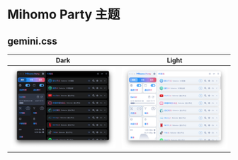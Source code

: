 # Mihomo Party 主题

## gemini.css

|Dark|Light|
|---|---|
| ![dfd](./previews/gemini-dark.png) | ![dfd](./previews/gemini-light.png)|
